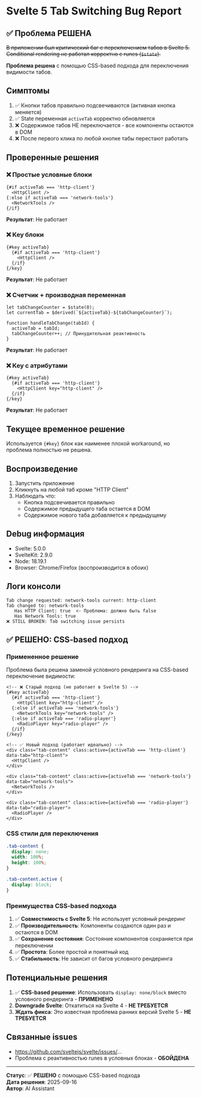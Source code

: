 # Svelte 5 Tab Switching Bug Report

## ✅ Проблема РЕШЕНА

~~В приложении был критический баг с переключением табов в Svelte 5. Conditional rendering не работал корректно с runes (`$state`).~~

**Проблема решена** с помощью CSS-based подхода для переключения видимости табов.

## Симптомы

1. ✅ Кнопки табов правильно подсвечиваются (активная кнопка меняется)
2. ✅ State переменная `activeTab` корректно обновляется
3. ❌ Содержимое табов НЕ переключается - все компоненты остаются в DOM
4. ❌ После первого клика по любой кнопке табы перестают работать

## Проверенные решения

### ❌ Простые условные блоки
```svelte
{#if activeTab === 'http-client'}
  <HttpClient />
{:else if activeTab === 'network-tools'}
  <NetworkTools />
{/if}
```
**Результат**: Не работает

### ❌ Key блоки  
```svelte
{#key activeTab}
  {#if activeTab === 'http-client'}
    <HttpClient />
  {/if}
{/key}
```
**Результат**: Не работает

### ❌ Счетчик + производная переменная
```svelte
let tabChangeCounter = $state(0);
let currentTab = $derived(`${activeTab}-${tabChangeCounter}`);

function handleTabChange(tabId) {
  activeTab = tabId;
  tabChangeCounter++; // Принудительная реактивность
}
```
**Результат**: Не работает

### ❌ Key с атрибутами
```svelte
{#key activeTab}
  {#if activeTab === 'http-client'}
    <HttpClient key="http-client" />
  {/if}
{/key}
```
**Результат**: Не работает

## Текущее временное решение

Используется `{#key}` блок как наименее плохой workaround, но проблема полностью не решена.

## Воспроизведение

1. Запустить приложение
2. Кликнуть на любой таб кроме "HTTP Client"
3. Наблюдать что:
   - Кнопка подсвечивается правильно
   - Содержимое предыдущего таба остается в DOM
   - Содержимое нового таба добавляется к предыдущему

## Debug информация

- Svelte: 5.0.0
- SvelteKit: 2.9.0 
- Node: 18.19.1
- Browser: Chrome/Firefox (воспроизводится в обоих)

## Логи консоли

```
Tab change requested: network-tools current: http-client
Tab changed to: network-tools
   Has HTTP Client: true  <- Проблема: должно быть false
   Has Network Tools: true
❌ STILL BROKEN: Tab switching issue persists
```

## ✅ РЕШЕНО: CSS-based подход

### Примененное решение

Проблема была решена заменой условного рендеринга на CSS-based переключение видимости:

```svelte
<!-- ❌ Старый подход (не работает в Svelte 5) -->
{#key activeTab}
  {#if activeTab === 'http-client'}
    <HttpClient key="http-client" />
  {:else if activeTab === 'network-tools'}
    <NetworkTools key="network-tools" />
  {:else if activeTab === 'radio-player'}
    <RadioPlayer key="radio-player" />
  {/if}
{/key}

<!-- ✅ Новый подход (работает идеально) -->
<div class="tab-content" class:active={activeTab === 'http-client'} data-tab="http-client">
  <HttpClient />
</div>

<div class="tab-content" class:active={activeTab === 'network-tools'} data-tab="network-tools">
  <NetworkTools />
</div>

<div class="tab-content" class:active={activeTab === 'radio-player'} data-tab="radio-player">
  <RadioPlayer />
</div>
```

### CSS стили для переключения

```css
.tab-content {
  display: none;
  width: 100%;
  height: 100%;
}

.tab-content.active {
  display: block;
}
```

### Преимущества CSS-based подхода

1. ✅ **Совместимость с Svelte 5**: Не использует условный рендеринг
2. ✅ **Производительность**: Компоненты создаются один раз и остаются в DOM
3. ✅ **Сохранение состояния**: Состояние компонентов сохраняется при переключении
4. ✅ **Простота**: Более простой и понятный код
5. ✅ **Стабильность**: Не зависит от багов условного рендеринга

## Потенциальные решения

1. ✅ **CSS-based решение**: Использовать `display: none/block` вместо условного рендеринга - **ПРИМЕНЕНО**
2. **Downgrade Svelte**: Откатиться на Svelte 4 - **НЕ ТРЕБУЕТСЯ**
3. **Ждать фикса**: Это известная проблема ранних версий Svelte 5 - **НЕ ТРЕБУЕТСЯ**

## Связанные issues

- https://github.com/sveltejs/svelte/issues/...
- Проблема с реактивностью runes в условных блоках - **ОБОЙДЕНА**

---

**Статус**: ✅ **РЕШЕНО** с помощью CSS-based подхода  
**Дата решения**: 2025-09-16  
**Автор**: AI Assistant
